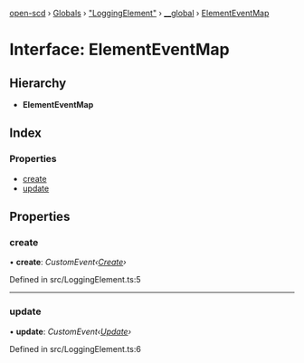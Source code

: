 [open-scd](../README.md) › [Globals](../globals.md) › ["LoggingElement"](../modules/_loggingelement_.md) › [__global](../modules/_loggingelement_.__global.md) › [ElementEventMap](_loggingelement_.__global.elementeventmap.md)

# Interface: ElementEventMap

## Hierarchy

* **ElementEventMap**

## Index

### Properties

* [create](_loggingelement_.__global.elementeventmap.md#create)
* [update](_loggingelement_.__global.elementeventmap.md#update)

## Properties

###  create

• **create**: *CustomEvent‹[Create](_loggingelement_.create.md)›*

Defined in src/LoggingElement.ts:5

___

###  update

• **update**: *CustomEvent‹[Update](_loggingelement_.update.md)›*

Defined in src/LoggingElement.ts:6

